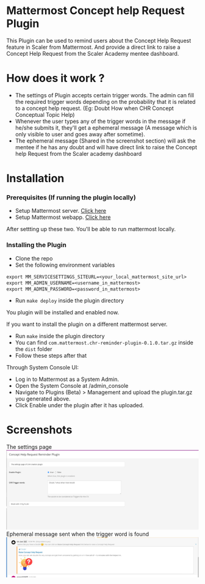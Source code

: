 # Mattermost Concept help Request Plugin

This Plugin can be used to remind users about the Concept Help Request feature in Scaler from Mattermost. And provide a direct link to raise a Concept Help Request from the Scaler Academy mentee dashboard.

# How does it work ?
- The settings of Plugin accepts certain trigger words. The admin can fill the required trigger words depending on the probability that it is related to a concept help request. (Eg: Doubt How when CHR Concept Conceptual Topic Help)
- Whenever the user types any of the trigger words in the message if he/she submits it, they'll get a ephemeral message (A message which is only visible to user and goes away after sometime).
- The ephemeral message (Shared in the screenshot section) will ask the mentee if he has any doubt and will have direct link to raise the Concept help Request from the Scaler academy dashboard

# Installation

### Prerequisites (If running the plugin locally)
- Setup Mattermost server. [Click here](https://developers.mattermost.com/contribute/server/developer-setup/)
- Setup Mattermost webapp. [Click here](https://developers.mattermost.com/contribute/webapp/developer-setup/)

After settting up these two. You'll be able to run mattermost locally.

### Installing the Plugin
- Clone the repo
- Set the following environment variables
```
export MM_SERVICESETTINGS_SITEURL=<your_local_mattermost_site_url>
export MM_ADMIN_USERNAME=<username_in_mattermost>
export MM_ADMIN_PASSWORD=<password_in_mattermost>
```
- Run `make deploy` inside the plugin directory

You plugin will be installed and enabled now.

If you want to install the plugin on a different mattermost server.

- Run `make` inside the plugin directory
- You can find `com.mattermost.chr-reminder-plugin-0.1.0.tar.gz` inside the `dist` folder
- Follow these steps after that

Through System Console UI:

- Log in to Mattermost as a System Admin.
- Open the System Console at /admin_console
- Navigate to Plugins (Beta) > Management and upload the plugin.tar.gz you generated above.
- Click Enable under the plugin after it has uploaded.

# Screenshots 
The settings page
![Settings page](screenshots/settings.png)
Ephemeral message sent when the trigger word is found
![Message](screenshots/message.jpg)